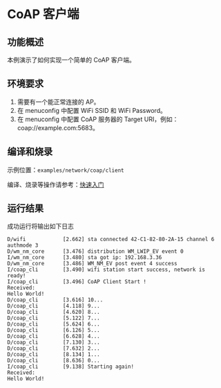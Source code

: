 # CoAP 客户端

## 功能概述
本例演示了如何实现一个简单的 CoAP 客户端。

## 环境要求

1. 需要有一个能正常连接的 AP。
2. 在 menuconfig 中配置 WiFi SSID 和 WiFi Password。
3. 在 menuconfig 中配置 CoAP 服务器的 Target URI，例如：coap://example.com:5683。

## 编译和烧录

示例位置：`examples/network/coap/client`

编译、烧录等操作请参考：[快速入门](https://doc.winnermicro.net/w800/zh_CN/latest/get_started/index.html)

## 运行结果

成功运行将输出如下日志

```
D/wifi            [2.662] sta connected 42-C1-82-80-2A-15 channel 6 authmode 3
D/wm_nm_core      [3.476] distribution WM_LWIP_EV event 0
I/wm_nm_core      [3.480] sta got ip: 192.168.3.36
D/wm_nm_core      [3.486] WM_NM_EV post event 4 success
I/coap_cli        [3.490] wifi station start success, network is ready!
I/coap_cli        [3.496] CoAP Client Start !
Received:
Hello World!
D/coap_cli        [3.616] 10... 
D/coap_cli        [4.118] 9... 
D/coap_cli        [4.620] 8... 
D/coap_cli        [5.122] 7... 
D/coap_cli        [5.624] 6... 
D/coap_cli        [6.126] 5... 
D/coap_cli        [6.628] 4... 
D/coap_cli        [7.130] 3... 
D/coap_cli        [7.632] 2... 
D/coap_cli        [8.134] 1... 
D/coap_cli        [8.636] 0... 
I/coap_cli        [9.138] Starting again!
Received:
Hello World!
```